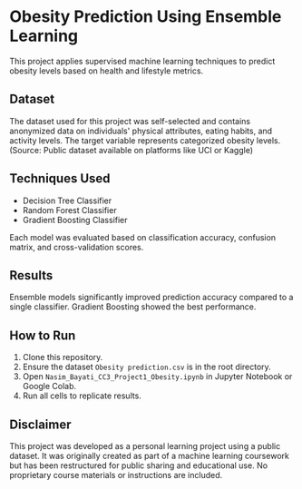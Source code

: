 # Obesity Prediction Using Ensemble Learning

This project applies supervised machine learning techniques to predict obesity levels based on health and lifestyle metrics.

##  Dataset
The dataset used for this project was self-selected and contains anonymized data on individuals' physical attributes, eating habits, and activity levels. The target variable represents categorized obesity levels.  
(Source: Public dataset available on platforms like UCI or Kaggle)

##  Techniques Used
- Decision Tree Classifier
- Random Forest Classifier
- Gradient Boosting Classifier

Each model was evaluated based on classification accuracy, confusion matrix, and cross-validation scores.

##  Results
Ensemble models significantly improved prediction accuracy compared to a single classifier. Gradient Boosting showed the best performance.

##  How to Run
1. Clone this repository.
2. Ensure the dataset `Obesity prediction.csv` is in the root directory.
3. Open `Nasim_Bayati_CC3_Project1_Obesity.ipynb` in Jupyter Notebook or Google Colab.
4. Run all cells to replicate results.

##  Disclaimer
This project was developed as a personal learning project using a public dataset. It was originally created as part of a machine learning coursework but has been restructured for public sharing and educational use. No proprietary course materials or instructions are included.
